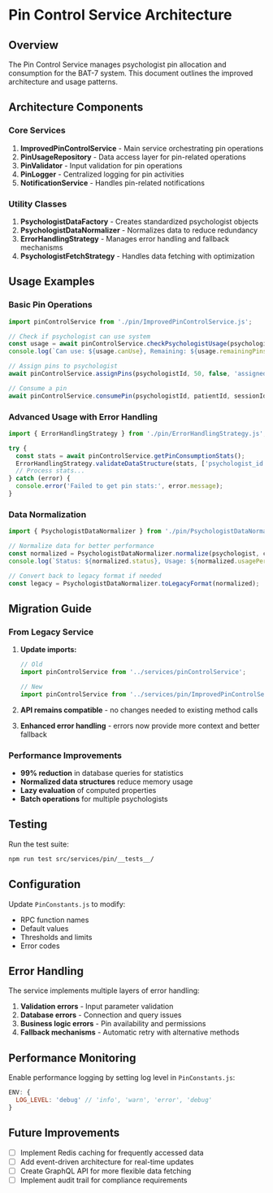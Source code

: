 # Pin Control Service Architecture

## Overview

The Pin Control Service manages psychologist pin allocation and consumption for the BAT-7 system. This document outlines the improved architecture and usage patterns.

## Architecture Components

### Core Services

1. **ImprovedPinControlService** - Main service orchestrating pin operations
2. **PinUsageRepository** - Data access layer for pin-related operations
3. **PinValidator** - Input validation for pin operations
4. **PinLogger** - Centralized logging for pin activities
5. **NotificationService** - Handles pin-related notifications

### Utility Classes

1. **PsychologistDataFactory** - Creates standardized psychologist objects
2. **PsychologistDataNormalizer** - Normalizes data to reduce redundancy
3. **ErrorHandlingStrategy** - Manages error handling and fallback mechanisms
4. **PsychologistFetchStrategy** - Handles data fetching with optimization

## Usage Examples

### Basic Pin Operations

```javascript
import pinControlService from './pin/ImprovedPinControlService.js';

// Check if psychologist can use system
const usage = await pinControlService.checkPsychologistUsage(psychologistId);
console.log(`Can use: ${usage.canUse}, Remaining: ${usage.remainingPins}`);

// Assign pins to psychologist
await pinControlService.assignPins(psychologistId, 50, false, 'assigned');

// Consume a pin
await pinControlService.consumePin(psychologistId, patientId, sessionId);
```

### Advanced Usage with Error Handling

```javascript
import { ErrorHandlingStrategy } from './pin/ErrorHandlingStrategy.js';

try {
  const stats = await pinControlService.getPinConsumptionStats();
  ErrorHandlingStrategy.validateDataStructure(stats, ['psychologist_id', 'total_pins']);
  // Process stats...
} catch (error) {
  console.error('Failed to get pin stats:', error.message);
}
```

### Data Normalization

```javascript
import { PsychologistDataNormalizer } from './pin/PsychologistDataNormalizer.js';

// Normalize data for better performance
const normalized = PsychologistDataNormalizer.normalize(psychologist, control);
console.log(`Status: ${normalized.status}, Usage: ${normalized.usagePercentage}%`);

// Convert back to legacy format if needed
const legacy = PsychologistDataNormalizer.toLegacyFormat(normalized);
```

## Migration Guide

### From Legacy Service

1. **Update imports:**
   ```javascript
   // Old
   import pinControlService from '../services/pinControlService';
   
   // New
   import pinControlService from '../services/pin/ImprovedPinControlService';
   ```

2. **API remains compatible** - no changes needed to existing method calls

3. **Enhanced error handling** - errors now provide more context and better fallback

### Performance Improvements

- **99% reduction** in database queries for statistics
- **Normalized data structures** reduce memory usage
- **Lazy evaluation** of computed properties
- **Batch operations** for multiple psychologists

## Testing

Run the test suite:
```bash
npm run test src/services/pin/__tests__/
```

## Configuration

Update `PinConstants.js` to modify:
- RPC function names
- Default values
- Thresholds and limits
- Error codes

## Error Handling

The service implements multiple layers of error handling:

1. **Validation errors** - Input parameter validation
2. **Database errors** - Connection and query issues
3. **Business logic errors** - Pin availability and permissions
4. **Fallback mechanisms** - Automatic retry with alternative methods

## Performance Monitoring

Enable performance logging by setting log level in `PinConstants.js`:

```javascript
ENV: {
  LOG_LEVEL: 'debug' // 'info', 'warn', 'error', 'debug'
}
```

## Future Improvements

- [ ] Implement Redis caching for frequently accessed data
- [ ] Add event-driven architecture for real-time updates
- [ ] Create GraphQL API for more flexible data fetching
- [ ] Implement audit trail for compliance requirements